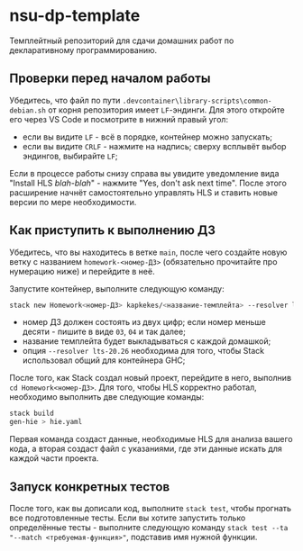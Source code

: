 # nsu-dp-template
Темплейтный репозиторий для сдачи домашних работ по декларативному программированию.

## Проверки перед началом работы

Убедитесь, что файл по пути `.devcontainer\library-scripts\common-debian.sh` от корня репозитория имеет `LF`-эндинги. Для этого откройте его через VS Code и посмотрите в нижний правый угол:

- если вы видите `LF` - всё в порядке, контейнер можно запускать;
- если вы видите `CRLF` - нажмите на надпись; сверху всплывёт выбор эндингов, выбирайте `LF`;

Если в процессе работы снизу справа вы увидите уведомление вида "Install HLS *blah-blah*" - нажмите "Yes, don't ask next time". После этого расширение начнёт самостоятельно управлять HLS и ставить новые версии по мере необходимости.

## Как приступить к выполнению ДЗ

Убедитесь, что вы находитесь в ветке `main`, после чего создайте новую ветку с названием `homework-<номер-ДЗ>` (обязательно прочитайте про нумерацию ниже) и перейдите в неё.

Запустите контейнер, выполните следующую команду:

```bash
stack new Homework<номер-ДЗ> kapkekes/<название-темплейта> --resolver lts-20.26
```

- номер ДЗ должен состоять из двух цифр; если номер меньше десяти - пишите в виде `03`, `04` и так далее;
- название темплейта будет выкладываться с каждой домашкой;
- опция `--resolver lts-20.26` необходима для того, чтобы Stack использовал общий для контейнера GHC;

После того, как Stack создал новый проект, перейдите в него, выполнив `cd Homework<номер-ДЗ>`. Для того, чтобы HLS корректно работал, необходимо выполнить две следующие команды:

```bash
stack build
gen-hie > hie.yaml
```

Первая команда создаст данные, необходимые HLS для анализа вашего кода, а вторая создаст файл с указаниями, где эти данные искать для каждой части проекта.

## Запуск конкретных тестов

После того, как вы дописали код, выполните `stack test`, чтобы прогнать все подготовленные тесты. Если вы хотите запустить только определённые тесты - выполните следующую команду `stack test --ta "--match <требуемая-функция>"`, подставив имя нужной функции.
